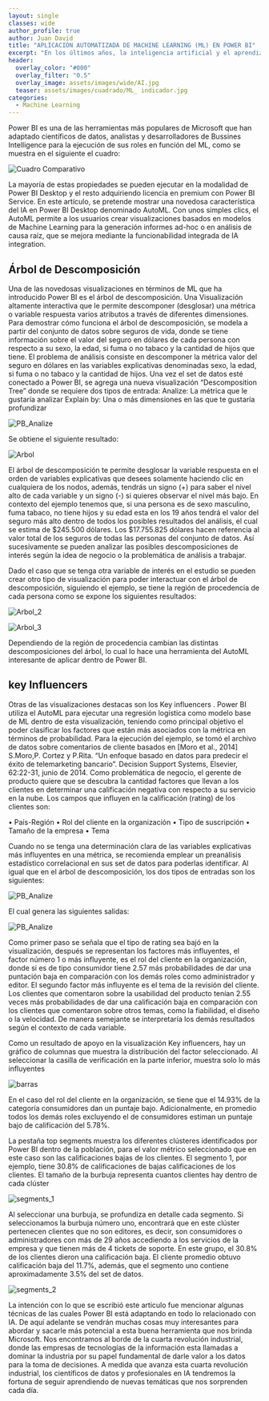 ```yaml
---
layout: single
classes: wide
author_profile: true
author: Juan David
title: "APLICACIÓN AUTOMATIZADA DE MACHINE LEARNING (ML) EN POWER BI"
excerpt: "En los últimos años, la inteligencia artificial y el aprendizaje automático han visto un aumento sin procedentes en popularidad en todas las industrias y áreas de la investigación científica. Las empresas están buscando formas de integrar estas nuevas tecnologías en sus operaciones."
header:
  overlay_color: "#000"
  overlay_filter: "0.5"
  overlay_image: assets/images/wide/AI.jpg
  teaser: assets/images/cuadrado/ML_ indicador.jpg
categories:
  - Machine Learning
---
```



Power BI es una de las herramientas más populares de Microsoft que han adaptado científicos de datos, analistas y desarrolladores de Bussines Intelligence para la ejecución de sus roles en función del ML, como se muestra en el siguiente el cuadro: 

![Cuadro Comparativo](/assets/images/post/ML_en_PowerBI/cuadro_comparativo.png)

La mayoría de estas propiedades se pueden ejecutar en la modalidad de Power BI Desktop y el resto adquiriendo licencia en premium con Power BI Service.
En este artículo, se pretende mostrar una novedosa característica del IA en Power BI Desktop denominado AutoML. Con unos simples clics, el AutoML permite a los usuarios crear visualizaciones basados en modelos de Machine Learning para la generación informes ad-hoc o en análisis de causa raíz, que se mejora mediante la funcionabilidad integrada de IA integration. 	

## Árbol de Descomposición

Una de las novedosas visualizaciones en términos de ML que ha introducido Power BI es el árbol de descomposición. Una Visualización altamente interactiva que le permite descomponer (desglosar) una métrica o variable respuesta varios atributos a través de diferentes dimensiones.
Para demostrar cómo funciona el árbol de descomposición, se modela a partir del conjunto de datos sobre seguros de vida, donde se tiene información sobre el valor del seguro en dólares de cada persona con respecto a su sexo, la edad, si fuma o no tabaco y la cantidad de hijos que tiene.
El problema de análisis consiste en descomponer la métrica valor del seguro en dólares en las variables explicativas denominadas sexo, la edad, si fuma o no tabaco y la cantidad de hijos.
Una vez el set de datos esté conectado a Power BI, se agrega una nueva visualización “Descomposition Tree” donde se requiere dos tipos de entrada:
Analize: La métrica que le gustaría analizar
Explain by: Una o más dimensiones en las que te gustaría profundizar

![PB_Analize](/assets/images/post/ML_en_PowerBI/PB_Analize.png)

Se obtiene el siguiente resultado:

![Arbol](/assets/images/post/ML_en_PowerBI/arbol_1.png)

El árbol de descomposición te permite desglosar la variable respuesta en el orden de variables explicativas que desees solamente haciendo clic en cualquiera de los nodos, además, tendrás un signo (+) para saber el nivel alto de cada variable y un signo (-) si quieres observar el nivel más bajo. En contexto del ejemplo tenemos que, si una persona es de sexo masculino, fuma tabaco, no tiene hijos y su edad esta en los 19 años tendrá el valor del seguro más alto dentro de todos los posibles resultados del análisis, el cual se estima de $245.500 dólares. Los $17.755.825 dólares hacen referencia al valor total de los seguros de todas las personas del conjunto de datos. 
Así sucesivamente se pueden analizar las posibles descomposiciones de interés según la idea de negocio o la problemática de análisis a trabajar.

Dado el caso que se tenga otra variable de interés en el estudio se pueden crear otro tipo de visualización para poder interactuar con el árbol de descomposición, siguiendo el ejemplo, se tiene la región de procedencia de cada persona como se expone los siguientes resultados:

![Arbol_2](/assets/images/post/ML_en_PowerBI/arbol_2.jpg)

![Arbol_3](/assets/images/post/ML_en_PowerBI/arbol_3.png)

Dependiendo de la región de procedencia cambian las distintas descomposiciones del árbol, lo cual lo hace una herramienta del AutoML interesante de aplicar dentro de Power BI.

## key Influencers

Otras de las visualizaciones destacas son los Key influencers . Power BI utiliza el AutoML para ejecutar una regresión logística como modelo base de ML dentro de esta visualización, teniendo como principal objetivo el poder clasificar los factores que están más asociados con la métrica en términos de probabilidad.
Para la ejecución del ejemplo, se tomó el archivo de datos sobre comentarios de cliente basados en [Moro et al., 2014] S.Moro,P. Cortez y P.Rita. “Un enfoque basado en datos para predecir el éxito de telemarketing bancario”. Decision Support Systems, Elsevier, 62:22-31, junio de 2014.
Como problemática de negocio, el gerente de producto quiere que se descubra la cantidad factores que llevan a los clientes en determinar una calificación negativa con respecto a su servicio en la nube.
Los campos que influyen en la calificación (rating) de los clientes son:

•	País-Región
•	Rol del cliente en la organización
•	Tipo de suscripción 
•	Tamaño de la empresa 
•	Tema

Cuando no se tenga una determinación clara de las variables explicativas más influyentes en una métrica, se recomienda emplear un preanálisis estadístico correlacional en sus set de datos para poderlas identificar. 
Al igual que en el árbol de descomposición, los dos tipos de entradas son los siguientes:

![PB_Analize](/assets/images/post/ML_en_PowerBI/PB_Analize_2.png)

El cual genera las siguientes salidas:

![PB_Analize](/assets/images/post/ML_en_PowerBI/Key_influencers1.jpg)

Como primer paso se señala que el tipo de rating sea bajó en la visualización, después se representan los factores más influyentes, el factor número 1 o más influyente, es el rol del cliente en la organización, donde si es de tipo consumidor tiene 2.57 más probabilidades de dar una puntación baja en comparación con los demás roles como administrador y editor.
El segundo factor más influyente es el tema de la revisión del cliente. Los clientes que comentaron sobre la usabilidad del producto tenían 2.55 veces más probabilidades de dar una calificación baja en comparación con los clientes que comentaron sobre otros temas, como la fiabilidad, el diseño o la velocidad. De manera semejante  se interpretaría los demás resultados según el contexto de cada variable.

Como un resultado de apoyo en la visualización Key influencers, hay un gráfico de columnas que muestra la distribución del factor seleccionado. Al seleccionar la casilla de verificación en la parte inferior, muestra solo lo más influyentes

![barras](/assets/images/post/ML_en_PowerBI/Barras.png)

En el caso del rol del cliente en la organización, se tiene que el 14.93% de la categoría consumidores dan un puntaje bajo. Adicionalmente, en promedio todos los demás roles excluyendo el de consumidores estiman un puntaje bajo de calificación del 5.78%.

La pestaña top segments muestra los diferentes clústeres identificados por Power BI dentro de la población, para el valor métrico seleccionado que en este caso son las calificaciones bajas de los clientes.
El segmento 1, por ejemplo, tiene 30.8% de calificaciones de bajas calificaciones de los clientes. El tamaño de la burbuja representa cuantos clientes hay dentro de cada clúster

![segments_1](/assets/images/post/ML_en_PowerBI/top_segments1.jpg)

Al seleccionar una burbuja, se profundiza en detalle cada segmento. Si seleccionamos la burbuja número uno, encontrará que en este clúster pertenecen clientes que no son editores, es decir, son consumidores o administradores con más de 29 años accediendo a los servicios de la empresa y que tienen más de 4 tickets de soporte.
En este grupo, el 30.8% de los clientes dieron una calificación baja. El cliente promedio obtuvo calificación baja del 11.7%, además, que el segmento uno contiene aproximadamente 3.5% del set de datos.

![segments_2](/assets/images/post/ML_en_PowerBI/top_segments2.png)

La intención con lo que se escribió este articulo fue mencionar algunas técnicas de las cuales Power BI está adaptando en todo lo relacionado con IA. De aquí adelante se vendrán muchas cosas muy interesantes para abordar y sacarle más potencial a esta buena herramienta que nos brinda Microsoft.
Nos encontramos al borde de la cuarta revolución industrial, donde las empresas de tecnologías de la información esta llamadas a dominar la industria por su papel fundamental de darle valor a los datos para la toma de decisiones. A medida que avanza esta cuarta revolución industrial, los científicos de datos y profesionales en IA tendremos la fortuna de seguir aprendiendo de nuevas temáticas que nos sorprenden cada día.

